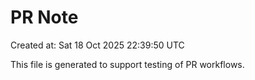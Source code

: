 # PR Note

Created at: Sat 18 Oct 2025 22:39:50 UTC

This file is generated to support testing of PR workflows.
